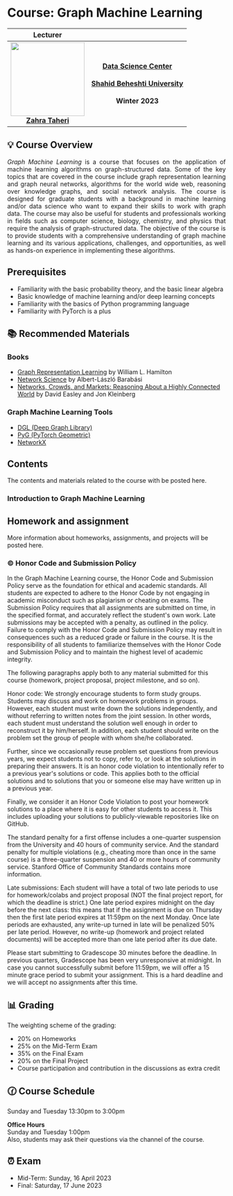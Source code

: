 
# Course: Graph Machine Learning

|<b>Lecturer</b>    |   |
|:-:|:-:|
| <img src="https://raw.githubusercontent.com/zahta/zahta/main/img/zahra_taheri.png"  width=170pt > <br> <b>[Zahra Taheri](https://github.com/zahta)</b>   | **[Data Science Center](http://ds.sbu.ac.ir/)**  <br>  <br> **[Shahid Beheshti University](https://en.sbu.ac.ir/)** <br>  <br> <b> Winter 2023</b> |


## :bulb: Course Overview

<div align="justify">
  
*Graph Machine Learning* is a course that focuses on the application of machine learning algorithms on graph-structured data. Some of the key topics that are covered in the course include graph representation learning and graph neural networks, algorithms for the world wide web, reasoning over knowledge graphs, and social network analysis. The course is designed for graduate students with a background in machine learning and/or data science who want to expand their skills to work with graph data. The course may also be useful for students and professionals working in fields such as computer science, biology, chemistry, and physics that require the analysis of graph-structured data. The objective of the course is to provide students with a comprehensive understanding of graph machine learning and its various applications, challenges, and opportunities, as well as hands-on experience in implementing these algorithms.

  </div>

## Prerequisites

- Familiarity with the basic probability theory, and the basic linear algebra
- Basic knowledge of machine learning and/or deep learning concepts
- Familiarity with the basics of Python programming language
- Familiarity with PyTorch is a plus



## :books: Recommended Materials

### Books
- [Graph Representation Learning](https://www.cs.mcgill.ca/~wlh/grl_book/) by William L. Hamilton
- [Network Science](http://networksciencebook.com/) by Albert-László Barabási
- [Networks, Crowds, and Markets: Reasoning About a Highly Connected World](https://www.cs.cornell.edu/home/kleinber/networks-book/) by David Easley and Jon Kleinberg

###  Graph Machine Learning Tools
- [DGL (Deep Graph Library)](https://www.dgl.ai/)
- [PyG (PyTorch Geometric)](https://www.pyg.org/)
- [NetworkX](https://networkx.org/)


## Contents

The contents and materials related to the course with be posted here.

### Introduction to Graph Machine Learning


## Homework and assignment

More information about homeworks, assignments, and projects will be posted here. 

### :copyright: Honor Code and Submission Policy

In the Graph Machine Learning course, the Honor Code and Submission Policy serve as the foundation for ethical and academic standards. All students are expected to adhere to the Honor Code by not engaging in academic misconduct such as plagiarism or cheating on exams. The Submission Policy requires that all assignments are submitted on time, in the specified format, and accurately reflect the student's own work. Late submissions may be accepted with a penalty, as outlined in the policy. Failure to comply with the Honor Code and Submission Policy may result in consequences such as a reduced grade or failure in the course. It is the responsibility of all students to familiarize themselves with the Honor Code and Submission Policy and to maintain the highest level of academic integrity.


The following paragraphs apply both to any material submitted for this course (homework, project proposal, project milestone, and so on).

Honor code: We strongly encourage students to form study groups. Students may discuss and work on homework problems in groups. However, each student must write down the solutions independently, and without referring to written notes from the joint session. In other words, each student must understand the solution well enough in order to reconstruct it by him/herself. In addition, each student should write on the problem set the group of people with whom she/he collaborated.

Further, since we occasionally reuse problem set questions from previous years, we expect students not to copy, refer to, or look at the solutions in preparing their answers. It is an honor code violation to intentionally refer to a previous year's solutions or code. This applies both to the official solutions and to solutions that you or someone else may have written up in a previous year.

Finally, we consider it an Honor Code Violation to post your homework solutions to a place where it is easy for other students to access it. This includes uploading your solutions to publicly-viewable repositories like on GitHub.

The standard penalty for a first offense includes a one-quarter suspension from the University and 40 hours of community service. And the standard penalty for multiple violations (e.g., cheating more than once in the same course) is a three-quarter suspension and 40 or more hours of community service. Stanford Office of Community Standards contains more information.

Late submissions: Each student will have a total of two late periods to use for homework/colabs and project proposal (NOT the final project report, for which the deadline is strict.) One late period expires midnight on the day before the next class: this means that if the assignment is due on Thursday then the first late period expires at 11:59pm on the next Monday. Once late periods are exhausted, any write-up turned in late will be penalized 50% per late period. However, no write-up (homework and project related documents) will be accepted more than one late period after its due date.

Please start submitting to Gradescope 30 minutes before the deadline. In previous quarters, Gradescope has been very unresponsive at midnight. In case you cannot successfully submit before 11:59pm, we will offer a 15 minute grace period to submit your assignment. This is a hard deadline and we will accept no assignments after this time.


## :bar_chart: Grading

The weighting scheme of the grading:

- 20% on Homeworks
- 25% on the Mid-Term Exam
- 35% on the Final Exam
- 20% on the Final Project
- Course participation and contribution in the discussions as extra credit


## :clock130: Course Schedule

Sunday and Tuesday 13:30pm to 3:00pm

**Office Hours**  
Sunday and Tuesday 1:00pm   
Also, students may ask their questions via the channel of the course.

## :alarm_clock: Exam

- Mid-Term: Sunday, 16 April 2023
- Final: Saturday, 17 June 2023
